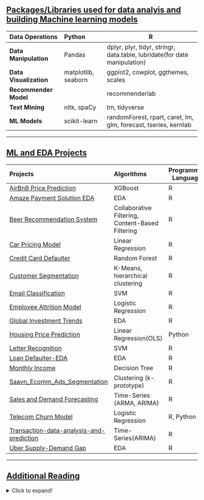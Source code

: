 ## <ins>Packages/Libraries used for data analyis and building Machine learning models<ins>

| Data Operations             | Python              | R                                                                         |
|:----------------------------|:------------------- |---------------------------------------------------------------------------|
| **Data Manipulation**       | Pandas              | dplyr, plyr, tidyr, stringr, data.table, lubridate(for date manipulation) |
| **Data Visualization**      | matplotlib, seaborn | ggplot2, cowplot, ggthemes, scales                                        |
| **Recommender Model**       |                     | recommenderlab                                                            |
| **Text Mining**             | nltk, spaCy         | tm, tidyverse                                                             |
| **ML Models**               | scikit-learn        | randomForest, rpart, caret, lm, glm, forecast, tseries, kernlab | 

<p></p>

---

## <ins>ML and EDA Projects<ins>

| Projects                    | Algorithms                                      | Programming Languages         |
|:----------------------------|:------------------------------------------------|-------------------------------|
| [AirBnB Price Prediction](https://github.com/ashish-kamboj/Data-Science/tree/master/AirBnB%20Price%20Prediction)     | XGBoost                                         | R |
| [Amaze Payment Solution EDA](https://github.com/ashish-kamboj/Data-Science/tree/master/Amaze%20Payment%20Solution%20EDA)  | EDA                                             | R |
| [Beer Recommendation System](https://github.com/ashish-kamboj/Data-Science/tree/master/Beer%20Recommendation%20System)  | Collaborative Filtering, Content-Based Filtering| R |
|[Car Pricing Model](https://github.com/ashish-kamboj/Data-Science/tree/master/Car%20Pricing%20Model)            | Linear Regression                               | R |
|[Credit Card Defaulter](https://github.com/ashish-kamboj/Data-Science/tree/master/Credit%20Card%20Defaulter)        | Random Forest                                   | R |
|[Customer Segmentation](https://github.com/ashish-kamboj/Data-Science/tree/master/Customer%20Segmentation)        | K-Means, hierarchical clustering                | R |
|[Email Classification](https://github.com/ashish-kamboj/Data-Science/tree/master/Email%20Classification)         | SVM                                             | R |
|[Employee Attrition Model](https://github.com/ashish-kamboj/Data-Science/tree/master/Employee%20Attrition%20Model)     | Logistic Regression                             | R |
|[Global Investment Trends](https://github.com/ashish-kamboj/Data-Science/tree/master/Global%20Investment%20Trends)     | EDA                                             | R |
|[Housing Price Prediction](https://github.com/ashish-kamboj/Data-Science/tree/master/Housing%20Price%20Prediction)     | Linear Regression(OLS)                          | Python |
|[Letter Recognition](https://github.com/ashish-kamboj/Data-Science/tree/master/Letter%20Recognition)           | SVM                                             | R |
|[Loan Defaulter-EDA](https://github.com/ashish-kamboj/Data-Science/tree/master/Loan%20Defaulter-EDA)           | EDA                                             | R |
|[Monthly Income](https://github.com/ashish-kamboj/Data-Science/tree/master/Monthly%20Income)               | Decision Tree                                   | R |
|[Saavn_Ecomm_Ads_Segmentation](https://github.com/ashish-kamboj/Data-Science/tree/master/Saavn_Ecomm_Ads_Segmentation)               | Clustering (k-prototype)                                  | R |
|[Sales and Demand Forecasting](https://github.com/ashish-kamboj/Data-Science/tree/master/Sales%20and%20Demand%20Forecasting)               | Time-Series (ARMA, ARIMA)                                   | R |
|[Telecom Churn Model](https://github.com/ashish-kamboj/Data-Science/tree/master/Telecom%20Churn%20Model)               | Logistic Regression                                   | R, Python |
|[Transaction-data-analysis-and-prediction](https://github.com/ashish-kamboj/Data-Science/tree/master/Transaction-data-analysis-and-prediction)               | Time-Series(ARIMA)                                   | R |
|[Uber Supply-Demand Gap](https://github.com/ashish-kamboj/Data-Science/tree/master/Uber%20Supply-Demand%20Gap)               | EDA                                   | R |

<p></p>

---

## <ins>Additional Reading<ins>
<details>
  <summary>Click to expand!</summary>
  
- To know more about dummy variables [(here)](https://stats.idre.ucla.edu/other/mult-pkg/faq/general/faqwhat-is-dummy-coding)
- Why it's necessary to create dummy variables [(here)](https://stats.stackexchange.com/questions/89533/convert-a-categorical-variable-to-a-numerical-variable-prior-to-regression)
- Missing Values Imputation [(here)](https://towardsdatascience.com/6-different-ways-to-compensate-for-missing-values-data-imputation-with-examples-6022d9ca0779)
- When to Normalise date and when to standardise? [(here)](https://stackoverflow.com/questions/32108179/linear-regression-normalization-vs-standardization)
- Various scaling techniques [(here)](https://en.wikipedia.org/wiki/Feature_scaling)
- Recursive Feature Elimination(RFE) - scikit-learn [(here)](https://scikit-learn.org/stable/modules/generated/sklearn.feature_selection.RFE.html)
  - Recursive feature elimination is based on the idea to repeatedly construct a model (for example an SVM or a regression model) and choose either the best or worst performing feature (for example based on coefficients), setting the feature aside and then repeating the process with the rest of the features. This process is applied until all features in the dataset are exhausted. Features are then ranked according to when they were eliminated. As such, it is a greedy optimization for finding the best performing subset of features. Read more at this [link](http://blog.datadive.net/selecting-good-features-part-iv-stability-selection-rfe-and-everything-side-by-side/)
- Parametric v/s non parametric models in [short](https://stats.stackexchange.com/questions/268638/what-exactly-is-the-difference-between-a-parametric-and-non-parametric-model) and [detailed](https://machinelearningmastery.com/parametric-and-nonparametric-machine-learning-algorithms/)
- Regression guarantees interpolation of data and not extrapolation
  - Interpolation basically means using the model to predict the value of a dependent variable on independent values that lie within the range of data you already have. Extrapolation, on the other hand, means predicting the dependent variable on the independent values that lie outside the range of the data the model was built on.
- Optimization Methods [(here)](https://www.springer.com/cda/content/document/cda_downloaddocument/9783642378454-c2.pdf?SGWID=0-0-45-1425030-p175100176)
- Regularization in Machine Learning [(here)](https://towardsdatascience.com/regularization-in-machine-learning-76441ddcf99a)
- A brief overview of Feature Scaling [(here)](https://en.wikipedia.org/wiki/Feature_scaling)
- When to standardise, when to normalise [(here)](https://stackoverflow.com/questions/32108179/linear-regression-normalization-vs-standardization)
  - [When and Why to stardardize a variable](https://www.listendata.com/2017/04/how-to-standardize-variable-in-regression.html)
- All about When and How to do train_test_split and pre_processing
  - [Things to know before train and test split](https://towardsdatascience.com/3-things-you-need-to-know-before-you-train-test-split-869dfabb7e50)
  - [Data Preparation without data leakage](https://machinelearningmastery.com/data-preparation-without-data-leakage/)
- Dimensionality Reduction Algorithmns [(here)](https://machinelearningmastery.com/dimensionality-reduction-algorithms-with-python/)
- Feature Selection [(here)](https://machinelearningmastery.com/feature-selection-machine-learning-python/)
- Naive Bayes Classification explanation [(here)](https://stackoverflow.com/questions/10059594/a-simple-explanation-of-naive-bayes-classification)
- Factor Analysis
  - [Introduction to factor analysis](http://www.tqmp.org/RegularArticles/vol09-2/p079/p079.pdf)
  - [Factor analysis Notes](http://cs229.stanford.edu/notes2020spring/cs229-notes9.pdf)
  - [Theory and practice questions on factor analysis](http://www.yorku.ca/ptryfos/f1400.pdf)\
- Implementing recommendation systems
  - [Recommender systems 101 – A step-by-step practical example in R](https://www.r-bloggers.com/recommender-systems-101-a-step-by-step-practical-example-in-r/)
  - [A framework for developing and testing recommendation algorithms](https://cran.r-project.org/web/packages/recommenderlab/vignettes/recommenderlab.pdf)
  - [Netflix implementation of recommendation engine](https://medium.com/netflix-techblog/netflix-recommendations-beyond-the-5-stars-part-1-55838468f429)
- Understanding ROC curve [(here)](https://stats.stackexchange.com/questions/105501/understanding-roc-curve)
- Feature Engineering and it's importance [(here)](https://machinelearningmastery.com/discover-feature-engineering-how-to-engineer-features-and-how-to-get-good-at-it/)
- Explanation of **linear** or **linearity** in Linear Regression
  - The term **'linear'** in linear regression refers to the linearity in the coefficients, i.e. the target variable y is **linearly related to the model coefficients**. It does not require that y should be linearly related to the raw attributes or features. Feature functions could be linear or non-linear.
- Techniques for handling Class Imbalance in Dataset
  - [8 Tactics to Combat Imbalanced Classes in Your Machine Learning Dataset](https://machinelearningmastery.com/tactics-to-combat-imbalanced-classes-in-your-machine-learning-dataset/)
  - [10 Techniques to deal with Imbalanced Classes in Machine Learning](https://www.analyticsvidhya.com/blog/2020/07/10-techniques-to-deal-with-class-imbalance-in-machine-learning/)
- XGBoost
  - [XGBoost Algorithm - Medium](https://towardsdatascience.com/https-medium-com-vishalmorde-xgboost-algorithm-long-she-may-rein-edd9f99be63d)
  - [A Gentle Introduction to XGBoost for Applied Machine Learning](https://machinelearningmastery.com/gentle-introduction-xgboost-applied-machine-learning/)
- LightGBM 
  - [What is LightGBM, How to implement it? How to fine tune the parameters?](https://medium.com/@pushkarmandot/https-medium-com-pushkarmandot-what-is-lightgbm-how-to-implement-it-how-to-fine-tune-the-parameters-60347819b7fc)
  - [How to Develop a Light Gradient Boosted Machine (LightGBM) Ensemble](https://machinelearningmastery.com/light-gradient-boosted-machine-lightgbm-ensemble/)
- Logistic Regression [(here)](https://towardsdatascience.com/introduction-to-logistic-regression-66248243c148)
- Voting Ensembles
  - [ML|Voting Classifier using Sklearn](https://www.geeksforgeeks.org/ml-voting-classifier-using-sklearn/)
  - [How to Develop Voting Ensembles With Python](https://machinelearningmastery.com/voting-ensembles-with-python/)
  - [How VOTing classifiers work!](https://towardsdatascience.com/how-voting-classifiers-work-f1c8e41d30ff)
- Time-Series forecasting in Python(AR, MA, ARIMA, SARIMA and SARIMAX model) [(here)](https://www.machinelearningplus.com/time-series/arima-model-time-series-forecasting-python/)
- Multivariate time-series forecasting
  - [A Multivariate Time Series Guide to Forecasting and Modeling in Python](https://www.analyticsvidhya.com/blog/2018/09/multivariate-time-series-guide-forecasting-modeling-python-codes/#:~:text=A%20Multivariate%20time%20series%20has,used%20for%20forecasting%20future%20values.&text=In%20this%20case%2C%20there%20are,considered%20to%20optimally%20predict%20temperature.)
  - [Multivariate time series forecasting](https://towardsdatascience.com/multivariate-time-series-forecasting-653372b3db36)
- Missing values Imputation
  - [6 Different Ways to Compensate for Missing Values In a Dataset (Data Imputation with examples)](https://towardsdatascience.com/6-different-ways-to-compensate-for-missing-values-data-imputation-with-examples-6022d9ca0779)
- LightGBM Vs XGBoost
  - [Which algorithm takes the crown: Light GBM vs XGBOOST?](https://www.analyticsvidhya.com/blog/2017/06/which-algorithm-takes-the-crown-light-gbm-vs-xgboost/)
- Gradient Descent
  - [Gradient Descent For Machine Learning](https://machinelearningmastery.com/gradient-descent-for-machine-learning/#:~:text=You%20learned%20that%3A-,Optimization%20is%20a%20big%20part%20of%20machine%20learning.,data%20before%20calculating%20an%20update.)
- Gradient
  - [What Is a Gradient in Machine Learning?](https://machinelearningmastery.com/gradient-in-machine-learning/)
- Stochastic Gradient
  - [Stochastic Gradient Descent — Clearly Explained !!](https://towardsdatascience.com/stochastic-gradient-descent-clearly-explained-53d239905d31) 
  - [Stochastic Gradient Descent Algorithm With Python and NumPy](https://realpython.com/gradient-descent-algorithm-python/)
- Clustering
 - [10 Clustering Algorithms With Python](https://machinelearningmastery.com/clustering-algorithms-with-python/)
 - [Clustering Algorithm for data with mixed Categorical and Numerical features](https://towardsdatascience.com/clustering-algorithm-for-data-with-mixed-categorical-and-numerical-features-d4e3a48066a0)
 - [Understanding K-Means, K-Means++ and, K-Medoids Clustering Algorithms](https://towardsdatascience.com/understanding-k-means-k-means-and-k-medoids-clustering-algorithms-ad9c9fbf47ca)
 - [Clustering datasets having both numerical and categorical variables](https://towardsdatascience.com/clustering-datasets-having-both-numerical-and-categorical-variables-ed91cdca0677)
 - [K-ModesClustering](https://medium.com/@shailja.nitp2013/k-modesclustering-ef6d9ef06449)
 - [k-NN Overview and finding optimal value of K](https://towardsdatascience.com/how-to-find-the-optimal-value-of-k-in-knn-35d936e554eb#:~:text=The%20optimal%20K%20value%20usually,be%20aware%20of%20the%20outliers.)

## Related Mathematics
- [Mathplanet - Exponentials](https://www.mathplanet.com/education/algebra-1/exponents-and-exponential-functions/properties-of-exponents)
- [Mathplanet - Logarithms](https://www.mathplanet.com/education/algebra-2/exponential-and-logarithmic-functions/logarithm-property)

## Model Evaluation [(here)](https://machinelearningmastery.com/metrics-evaluate-machine-learning-algorithms-python/)
  - **Regression**
    - R-squared/Adj. R-squared
    - Root Mean Squared Error(RMSE) / Mean Squared Error
    - Mean Absolute Error(MAE)
  - **Classification** [(here)](https://towardsdatascience.com/the-5-classification-evaluation-metrics-you-must-know-aa97784ff226)
    - Accuracy, Precision, and Recall
    - Log Loss/Binary Crossentropy
    - Categorical Crossentropy
    - Confusion Matrix
    - F1 Score
    - AUC
</details>
